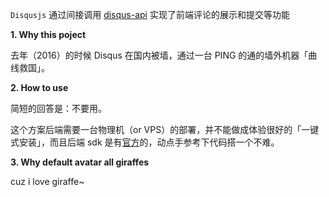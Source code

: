 `Disqusjs` 通过间接调用 [disqus-api](https://api.disqus.com) 实现了前端评论的展示和提交等功能

**1. Why this poject**

去年（2016）的时候 Disqus 在国内被墙，通过一台 PING 的通的墙外机器「曲线救国」。

**2. How to use**

简短的回答是：不要用。

这个方案后端需要一台物理机（or VPS）的部署，并不能做成体验很好的「一键式安装」，而且后端 sdk 是有[官方](https://github.com/disqus/disqus-python)的，动点手参考下代码搭一个不难。

**3. Why default avatar all giraffes**

cuz i love giraffe~


